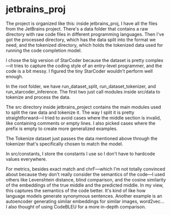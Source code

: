 # jetbrains_proj

The project is organized like this: inside jetbrains_proj, I have all the files from the JetBrains project. There's a data folder that contains a raw directory with raw code files in different programming languages. Then I've got the processed directory, which has the data split into the format we need, and the tokenized directory, which holds the tokenized data used for running the code completion model.

I chose the big version of StarCoder because the dataset is pretty complex—it tries to capture the coding style of an entry-level programmer, and the code is a bit messy. I figured the tiny StarCoder wouldn't perform well enough.

In the root folder, we have run_dataset_split, run_dataset_tokenizer, and run_starcoder_inference. The first two just call modules inside src/data to tokenize and process the data.

The src directory inside jetbrains_project contains the main modules used to split the raw data and tokenize it. The way I split it is pretty straightforward—I tried to avoid cases where the middle section is invalid, like containing comments or empty lines. I also picked cases where the prefix is empty to create more generalized examples.

The Tokenize dataset just passes the data mentioned above through the tokenizer that's specifically chosen to match the model.

In src/constants, I store the constants I use so I don't have to hardcode values everywhere.

For metrics, besides exact match and chrF—which I'm not totally convinced about because they don't really consider the semantics of the code—I used others like Levenshtein distance, blind comparison, and the cosine similarity of the embeddings of the true middle and the predicted middle. In my view, this captures the semantics of the code better. It's kind of like how language models generate synonymous sentences. Another example is an autoencoder generating similar embeddings for similar images, word2vec... I also thought of using CodeBLEU for a more in-depth comparison.
